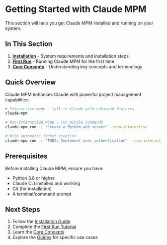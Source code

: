 # Getting Started with Claude MPM

This section will help you get Claude MPM installed and running on your system.

## In This Section

1. **[Installation](installation.md)** - System requirements and installation steps
2. **[First Run](first-run.md)** - Running Claude MPM for the first time
3. **[Core Concepts](concepts.md)** - Understanding key concepts and terminology

## Quick Overview

Claude MPM enhances Claude with powerful project management capabilities:

```bash
# Interactive mode - talk to Claude with enhanced features
claude-mpm

# Non-interactive mode - run single commands
claude-mpm run -i "Create a Python web server" --non-interactive

# With automatic ticket creation
claude-mpm run -i "TODO: Implement user authentication" --non-interactive
```

## Prerequisites

Before installing Claude MPM, ensure you have:

- Python 3.8 or higher
- Claude CLI installed and working
- Git (for installation)
- A terminal/command prompt

## Next Steps

1. Follow the [Installation Guide](installation.md)
2. Complete the [First Run Tutorial](first-run.md)
3. Learn the [Core Concepts](concepts.md)
4. Explore the [Guides](../02-guides/README.md) for specific use cases